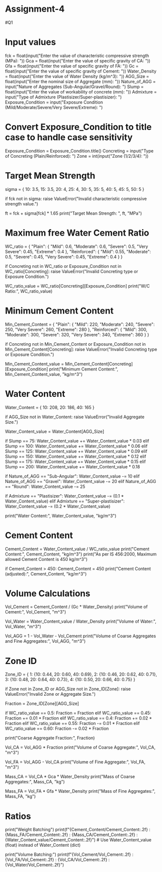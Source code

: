 # Assignment-4
#Q1
# Input values
fck = float(input("Enter the value of characteristic compressive strength (MPa): "))
Gca = float(input("Enter the value of specific gravity of CA: "))
Gfa = float(input("Enter the value of specific gravity of FA: "))
Gc = float(input("Enter the value of specific gravity of Cement: "))
Water_Density = float(input("Enter the value of Water Density (kg/m^3): "))
AGG_Size = float(input("Enter the nominal size of Aggregate (mm): "))
Nature_of_AGG = input("Nature of Aggregates (Sub-Angular/Gravel/Round): ")
Slump = float(input("Enter the value of workability of concrete (mm): "))
Admixture = input("Type of Admixture (Plastisizer/Super-plastisizer): ")
Exposure_Condition = input("Exposure Condition (Mild/Moderate/Severe/Very Severe/Extreme): ")
# Convert Exposure_Condition to title case to handle case sensitivity
Exposure_Condition = Exposure_Condition.title()
Concreting = input("Type of Concreting (Plain/Reinforced): ")
Zone = int(input("Zone (1/2/3/4): "))

# Target Mean Strength
sigma = {
    10: 3.5,
    15: 3.5,
    20: 4,
    25: 4,
    30: 5,
    35: 5,
    40: 5,
    45: 5,
    50: 5
}

if fck not in sigma:
    raise ValueError("Invalid characteristic compressive strength value.")

ft = fck + sigma[fck] * 1.65
print("Target Mean Strength: ", ft, "MPa")

# Maximum free Water Cement Ratio
WC_ratio = {
    "Plain": {
        "Mild": 0.6,
        "Moderate": 0.6,
        "Severe": 0.5,
        "Very Severe": 0.45,
        "Extreme": 0.4
    },
    "Reinforced": {
        "Mild": 0.55,
        "Moderate": 0.5,
        "Severe": 0.45,
        "Very Severe": 0.45,
        "Extreme": 0.4
    }
}

if Concreting not in WC_ratio or Exposure_Condition not in WC_ratio[Concreting]:
    raise ValueError("Invalid Concreting type or Exposure Condition.")

WC_ratio_value = WC_ratio[Concreting][Exposure_Condition]
print("W/C Ratio:", WC_ratio_value)

# Minimum Cement Content
Min_Cement_Content = {
    "Plain": {
        "Mild": 220,
        "Moderate": 240,
        "Severe": 250,
        "Very Severe": 260,
        "Extreme": 280
    },
    "Reinforced": {
        "Mild": 300,
        "Moderate": 300,
        "Severe": 320,
        "Very Severe": 340,
        "Extreme": 360
    }
}

if Concreting not in Min_Cement_Content or Exposure_Condition not in Min_Cement_Content[Concreting]:
    raise ValueError("Invalid Concreting type or Exposure Condition.")

Min_Cement_Content_value = Min_Cement_Content[Concreting][Exposure_Condition]
print("Minimum Cement Content:", Min_Cement_Content_value, "kg/m^3")

# Water Content
Water_Content = {
    10: 208,
    20: 186,
    40: 165
}

if AGG_Size not in Water_Content:
    raise ValueError("Invalid Aggregate Size.")

Water_Content_value = Water_Content[AGG_Size]

if Slump == 75:
    Water_Content_value += Water_Content_value * 0.03
elif Slump == 100:
    Water_Content_value += Water_Content_value * 0.06
elif Slump == 125:
    Water_Content_value += Water_Content_value * 0.09
elif Slump == 150:
    Water_Content_value += Water_Content_value * 0.12
elif Slump == 175:
    Water_Content_value += Water_Content_value * 0.15
elif Slump == 200:
    Water_Content_value += Water_Content_value * 0.18

if Nature_of_AGG == "Sub-Angular":
    Water_Content_value -= 10
elif Nature_of_AGG == "Gravel":
    Water_Content_value -= 20
elif Nature_of_AGG == "Round":
    Water_Content_value -= 25

if Admixture == "Plastisizer":
    Water_Content_value -= (0.1 * Water_Content_value)
elif Admixture == "Super-plastisizer":
    Water_Content_value -= (0.2 * Water_Content_value)

print("Water Content:", Water_Content_value, "kg/m^3")

# Cement Content
Cement_Content = Water_Content_value / WC_ratio_value
print("Cement Content:", Cement_Content, "kg/m^3")
print("As per IS 456:2000, Maximum allowed Cement Content is 450 kg/m^3")

if Cement_Content > 450:
    Cement_Content = 450
print("Cement Content (adjusted):", Cement_Content, "kg/m^3")

# Volume Calculations
Vol_Cement = Cement_Content / (Gc * Water_Density)
print("Volume of Cement:", Vol_Cement, "m^3")

Vol_Water = Water_Content_value / Water_Density
print("Volume of Water:", Vol_Water, "m^3")

Vol_AGG = 1 - Vol_Water - Vol_Cement
print("Volume of Coarse Aggregates and Fine Aggregates:", Vol_AGG, "m^3")

# Zone ID
Zone_ID = {
    1: {10: 0.44, 20: 0.60, 40: 0.69},
    2: {10: 0.46, 20: 0.62, 40: 0.71},
    3: {10: 0.48, 20: 0.64, 40: 0.73},
    4: {10: 0.50, 20: 0.66, 40: 0.75}
}

if Zone not in Zone_ID or AGG_Size not in Zone_ID[Zone]:
    raise ValueError("Invalid Zone or Aggregate Size.")

Fraction = Zone_ID[Zone][AGG_Size]

if WC_ratio_value == 0.5:
    Fraction = Fraction
elif WC_ratio_value == 0.45:
    Fraction += 0.01 * Fraction
elif WC_ratio_value == 0.4:
    Fraction += 0.02 * Fraction
elif WC_ratio_value == 0.55:
    Fraction -= 0.01 * Fraction
elif WC_ratio_value == 0.60:
    Fraction -= 0.02 * Fraction

print("Coarse Aggregate Fraction:", Fraction)

Vol_CA = Vol_AGG * Fraction
print("Volume of Coarse Aggregate:", Vol_CA, "m^3")

Vol_FA = Vol_AGG - Vol_CA
print("Volume of Fine Aggregate:", Vol_FA, "m^3")

Mass_CA = Vol_CA * Gca * Water_Density
print("Mass of Coarse Aggregates:", Mass_CA, "kg")

Mass_FA = Vol_FA * Gfa * Water_Density
print("Mass of Fine Aggregates:", Mass_FA, "kg")

# Ratios
print("Weight Batching")
print(f"{Cement_Content/Cement_Content:.2f} : {Mass_FA/Cement_Content:.2f} : {Mass_CA/Cement_Content:.2f} : {Water_Content_value/Cement_Content:.2f}") # Use Water_Content_value (float) instead of Water_Content (dict)

print("Volume Batching:")
print(f"{Vol_Cement/Vol_Cement:.2f} : {Vol_FA/Vol_Cement:.2f} : {Vol_CA/Vol_Cement:.2f} : {Vol_Water/Vol_Cement:.2f}")


